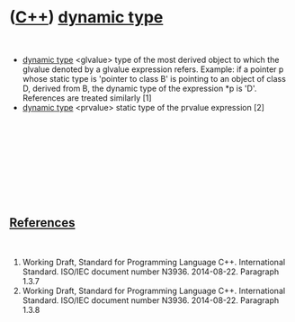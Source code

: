 
 

 

 

 

 

([C++](Cpp.md)) [dynamic type](CppDynamicType.md)
===================================================

 

-   [dynamic type](CppDynamicType.md) &lt;glvalue&gt; type of the most
    derived object to which the glvalue denoted by a glvalue
    expression refers. Example: if a pointer p whose static type is
    'pointer to class B' is pointing to an object of class D, derived
    from B, the dynamic type of the expression \*p is 'D'. References
    are treated similarly \[1\]
-   [dynamic type](CppDynamicType.md) &lt;prvalue&gt; static type of
    the prvalue expression \[2\]

 

 

 

 

 

[References](CppReferences.md)
-------------------------------

 

1.  Working Draft, Standard for Programming Language C++.
    International Standard. ISO/IEC document number N3936. 2014-08-22.
    Paragraph 1.3.7
2.  Working Draft, Standard for Programming Language C++.
    International Standard. ISO/IEC document number N3936. 2014-08-22.
    Paragraph 1.3.8

 

 

 

 

 

 


